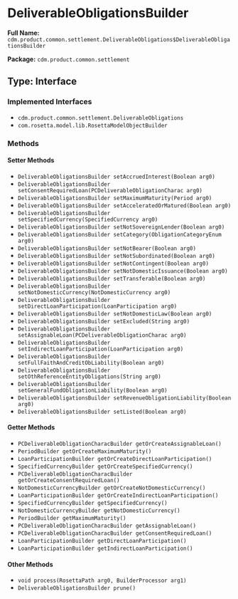 # DeliverableObligationsBuilder

**Full Name:** `cdm.product.common.settlement.DeliverableObligations$DeliverableObligationsBuilder`

**Package:** `cdm.product.common.settlement`

## Type: Interface

### Implemented Interfaces

- `cdm.product.common.settlement.DeliverableObligations`
- `com.rosetta.model.lib.RosettaModelObjectBuilder`

### Methods

#### Setter Methods

- `DeliverableObligationsBuilder setAccruedInterest(Boolean arg0)`
- `DeliverableObligationsBuilder setConsentRequiredLoan(PCDeliverableObligationCharac arg0)`
- `DeliverableObligationsBuilder setMaximumMaturity(Period arg0)`
- `DeliverableObligationsBuilder setAcceleratedOrMatured(Boolean arg0)`
- `DeliverableObligationsBuilder setSpecifiedCurrency(SpecifiedCurrency arg0)`
- `DeliverableObligationsBuilder setNotSovereignLender(Boolean arg0)`
- `DeliverableObligationsBuilder setCategory(ObligationCategoryEnum arg0)`
- `DeliverableObligationsBuilder setNotBearer(Boolean arg0)`
- `DeliverableObligationsBuilder setNotSubordinated(Boolean arg0)`
- `DeliverableObligationsBuilder setNotContingent(Boolean arg0)`
- `DeliverableObligationsBuilder setNotDomesticIssuance(Boolean arg0)`
- `DeliverableObligationsBuilder setTransferable(Boolean arg0)`
- `DeliverableObligationsBuilder setNotDomesticCurrency(NotDomesticCurrency arg0)`
- `DeliverableObligationsBuilder setDirectLoanParticipation(LoanParticipation arg0)`
- `DeliverableObligationsBuilder setNotDomesticLaw(Boolean arg0)`
- `DeliverableObligationsBuilder setExcluded(String arg0)`
- `DeliverableObligationsBuilder setAssignableLoan(PCDeliverableObligationCharac arg0)`
- `DeliverableObligationsBuilder setIndirectLoanParticipation(LoanParticipation arg0)`
- `DeliverableObligationsBuilder setFullFaithAndCreditObLiability(Boolean arg0)`
- `DeliverableObligationsBuilder setOthReferenceEntityObligations(String arg0)`
- `DeliverableObligationsBuilder setGeneralFundObligationLiability(Boolean arg0)`
- `DeliverableObligationsBuilder setRevenueObligationLiability(Boolean arg0)`
- `DeliverableObligationsBuilder setListed(Boolean arg0)`

#### Getter Methods

- `PCDeliverableObligationCharacBuilder getOrCreateAssignableLoan()`
- `PeriodBuilder getOrCreateMaximumMaturity()`
- `LoanParticipationBuilder getOrCreateDirectLoanParticipation()`
- `SpecifiedCurrencyBuilder getOrCreateSpecifiedCurrency()`
- `PCDeliverableObligationCharacBuilder getOrCreateConsentRequiredLoan()`
- `NotDomesticCurrencyBuilder getOrCreateNotDomesticCurrency()`
- `LoanParticipationBuilder getOrCreateIndirectLoanParticipation()`
- `SpecifiedCurrencyBuilder getSpecifiedCurrency()`
- `NotDomesticCurrencyBuilder getNotDomesticCurrency()`
- `PeriodBuilder getMaximumMaturity()`
- `PCDeliverableObligationCharacBuilder getAssignableLoan()`
- `PCDeliverableObligationCharacBuilder getConsentRequiredLoan()`
- `LoanParticipationBuilder getDirectLoanParticipation()`
- `LoanParticipationBuilder getIndirectLoanParticipation()`

#### Other Methods

- `void process(RosettaPath arg0, BuilderProcessor arg1)`
- `DeliverableObligationsBuilder prune()`

